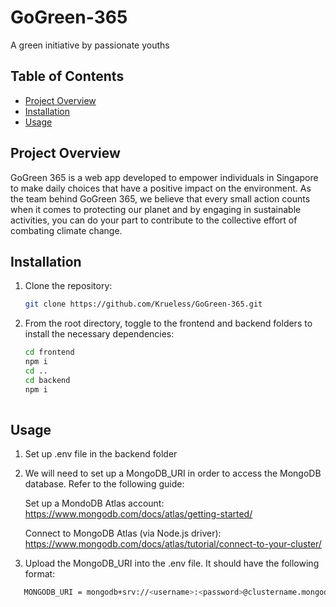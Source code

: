 # GoGreen-365

A green initiative by passionate youths

## Table of Contents

- [Project Overview](#project-overview)
- [Installation](#installation)
- [Usage](#usage)


## Project Overview

GoGreen 365 is a web app developed to empower individuals in Singapore to make daily choices that have a positive impact on the environment. As the team behind GoGreen 365, we believe that every small action counts when it comes to protecting our planet and by engaging in sustainable activities, you can do your part to contribute to the collective effort of combating climate change.

## Installation

1. Clone the repository:

   ```bash
   git clone https://github.com/Krueless/GoGreen-365.git
   
2. From the root directory, toggle to the frontend and backend folders to install the necessary dependencies:
  
   ```bash
   cd frontend
   npm i
   cd ..
   cd backend
   npm i
  
## Usage
1. Set up .env file in the backend folder

2. We will need to set up a MongoDB_URI in order to access the MongoDB database. Refer to the following guide:

   Set up a MondoDB Atlas account: https://www.mongodb.com/docs/atlas/getting-started/
   
   Connect to MongoDB Atlas (via Node.js driver): https://www.mongodb.com/docs/atlas/tutorial/connect-to-your-cluster/
   
   
3. Upload the MongoDB_URI into the .env file. It should have the following format:
```bash
   MONGODB_URI = mongodb+srv://<username>:<password>@clustername.mongodb.net/test?retryWrites=true&w=majority&useNewUrlParser=true&useUnifiedTopology=true
```


